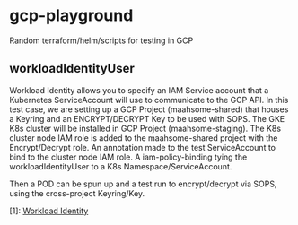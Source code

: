 # gcp-playground

Random terraform/helm/scripts for testing in GCP

## workloadIdentityUser

Workload Identity allows you to specify an IAM Service account that a Kubernetes
ServiceAccount will use to communicate to the GCP API.  In this test case, we 
are setting up a GCP Project (maahsome-shared) that houses a Keyring and an 
ENCRYPT/DECRYPT Key to be used with SOPS.  The GKE K8s cluster will be installed
in GCP Project (maahsome-staging).  The K8s cluster node IAM role is added to the 
maahsome-shared project with the Encrypt/Decrypt role.  An annotation made to the
test ServiceAccount to bind to the cluster node IAM role.  A iam-policy-binding 
tying the workloadIdentityUser to a K8s Namespace/ServiceAccount.  

Then a POD can be spun up and a test run to encrypt/decrypt via SOPS, using the
cross-project Keyring/Key.

[1]: [Workload Identity](https://cloud.google.com/kubernetes-engine/docs/how-to/workload-identity)

